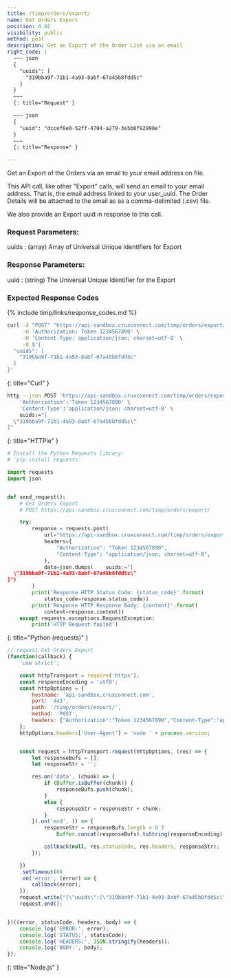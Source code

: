 ```yaml
---
title: /timp/orders/export/
name: Get Orders Export
position: 4.02
visibility: public
method: post
description: Get an Export of the Order List via an email
right_code: |
  ~~~ json
  {
    "uuids": [
      "319bba9f-71b1-4a93-8abf-67a45b8fdd5c"
    ]
  }
  ~~~
  {: title="Request" }

  ~~~ json
  {
    "uuid": "dccef0e0-52ff-4704-a279-3e5b0f92990e"
  }
  ~~~
  {: title="Response" }

---
```

Get an Export of the Orders via an email to your email address on file.

This API call, like other "Export" calls, will send an email to your email address. That is, the email address linked to your user_uuid. The Order Details will be attached to the email as as a comma-delimited (.csv) file.

We also provide an Export uuid in response to this call.

### Request Parameters:

uuids
: (array) Array of Universal Unique Identifiers for Export

### Response Parameters:

uuid
: (string) The Universal Unique Identifier for the Export

### Expected Response Codes

{% include timp/links/response_codes.md %}


~~~ bash
curl -X "POST" "https://api-sandbox.cruxconnect.com/timp/orders/export/" \
     -H 'Authorization: Token 1234567890' \
     -H 'Content-Type: application/json; charset=utf-8' \
     -d $'{
  "uuids": [
    "319bba9f-71b1-4a93-8abf-67a45b8fdd5c"
  ]
}'

~~~
{: title="Curl" }

~~~ bash
http --json POST 'https://api-sandbox.cruxconnect.com/timp/orders/export/' \
    'Authorization':'Token 1234567890' \
    'Content-Type':'application/json; charset=utf-8' \
    uuids:="[
  \"319bba9f-71b1-4a93-8abf-67a45b8fdd5c\"
]"

~~~
{: title="HTTPie" }

~~~ python
# Install the Python Requests library:
# `pip install requests`

import requests
import json


def send_request():
    # Get Orders Export
    # POST https://api-sandbox.cruxconnect.com/timp/orders/export/

    try:
        response = requests.post(
            url="https://api-sandbox.cruxconnect.com/timp/orders/export/",
            headers={
                "Authorization": "Token 1234567890",
                "Content-Type": "application/json; charset=utf-8",
            },
            data=json.dumps(    uuids:="[
  \"319bba9f-71b1-4a93-8abf-67a45b8fdd5c\"
]")
        )
        print('Response HTTP Status Code: {status_code}'.format(
            status_code=response.status_code))
        print('Response HTTP Response Body: {content}'.format(
            content=response.content))
    except requests.exceptions.RequestException:
        print('HTTP Request failed')

~~~
{: title="Python (requests)" }

~~~ javascript
// request Get Orders Export
(function(callback) {
    'use strict';

    const httpTransport = require('https');
    const responseEncoding = 'utf8';
    const httpOptions = {
        hostname: 'api-sandbox.cruxconnect.com',
        port: '443',
        path: '/timp/orders/export/',
        method: 'POST',
        headers: {"Authorization":"Token 1234567890","Content-Type":"application/json; charset=utf-8"}
    };
    httpOptions.headers['User-Agent'] = 'node ' + process.version;


    const request = httpTransport.request(httpOptions, (res) => {
        let responseBufs = [];
        let responseStr = '';

        res.on('data', (chunk) => {
            if (Buffer.isBuffer(chunk)) {
                responseBufs.push(chunk);
            }
            else {
                responseStr = responseStr + chunk;
            }
        }).on('end', () => {
            responseStr = responseBufs.length > 0 ?
                Buffer.concat(responseBufs).toString(responseEncoding) : responseStr;

            callback(null, res.statusCode, res.headers, responseStr);
        });

    })
    .setTimeout(0)
    .on('error', (error) => {
        callback(error);
    });
    request.write("{\"uuids\":[\"319bba9f-71b1-4a93-8abf-67a45b8fdd5c\"]}")
    request.end();


})((error, statusCode, headers, body) => {
    console.log('ERROR:', error);
    console.log('STATUS:', statusCode);
    console.log('HEADERS:', JSON.stringify(headers));
    console.log('BODY:', body);
});

~~~
{: title="Node.js" }
